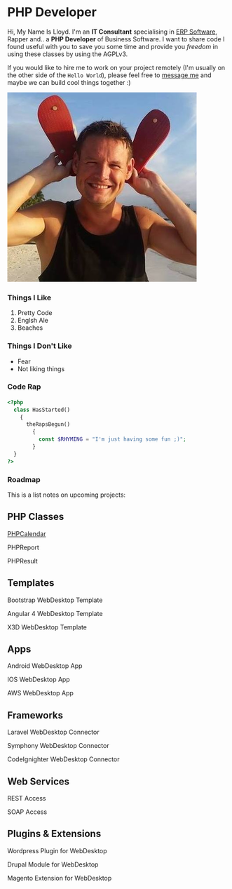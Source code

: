 # PHP Developer

Hi, My Name Is Lloyd. I'm an **IT Consultant** specialising in [ERP Software](https://www.erp.ie), Rapper and.. a **PHP Developer** of Business Software. I want to share code I found useful with you to save you some time and provide you _freedom_ in using these classes by using the AGPLv3. 

If you would like to hire me to work on your project remotely (I'm usually on the other side of the `Hello World`), please feel free to [message me](mailto:lloydhardy@gmail.com) and maybe we can build cool things together :)

![Image](beach.jpg)


### Things I Like

1. Pretty Code
2. Englsh Ale
3. Beaches


### Things I Don't Like

- Fear
- Not liking things


### Code Rap

```php
<?php
  class HasStarted() 
    {
      theRapsBegun()
        {
          const $RHYMING = "I'm just having some fun ;)";
        }
  }
?>
```

### Roadmap

This is a list notes on upcoming projects:

## PHP Classes

[PHPCalendar](https://lloydhardy.github.io/PHPCalendar)

PHPReport

PHPResult

## Templates

Bootstrap WebDesktop Template

Angular 4 WebDesktop Template

X3D WebDesktop Template

## Apps

Android WebDesktop App

IOS WebDesktop App

AWS WebDesktop App

## Frameworks

Laravel WebDesktop Connector 

Symphony WebDesktop Connector

CodeIgnighter WebDesktop Connector

## Web Services

REST Access

SOAP Access

## Plugins & Extensions

Wordpress Plugin for WebDesktop

Drupal Module for WebDesktop

Magento Extension for WebDesktop

